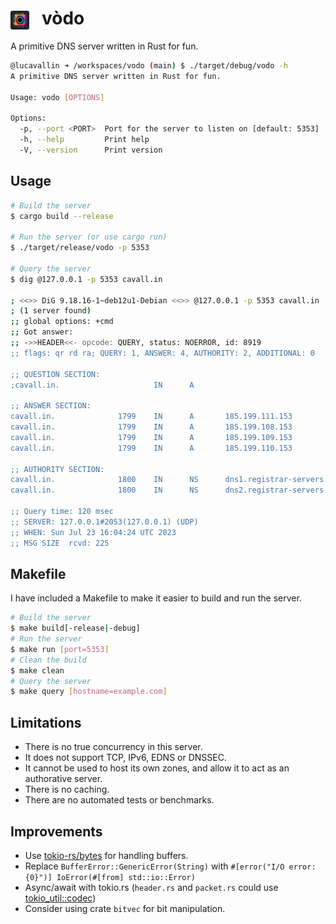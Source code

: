 # <img src="./docs/vodo.png" style="width:30px;padding-right:20px;margin-bottom:-8px;">vòdo

A primitive DNS server written in Rust for fun.

```bash
@lucavallin ➜ /workspaces/vodo (main) $ ./target/debug/vodo -h
A primitive DNS server written in Rust for fun.

Usage: vodo [OPTIONS]

Options:
  -p, --port <PORT>  Port for the server to listen on [default: 5353]
  -h, --help         Print help
  -V, --version      Print version
```

## Usage

```bash
# Build the server
$ cargo build --release

# Run the server (or use cargo run)
$ ./target/release/vodo -p 5353

# Query the server
$ dig @127.0.0.1 -p 5353 cavall.in

; <<>> DiG 9.18.16-1~deb12u1-Debian <<>> @127.0.0.1 -p 5353 cavall.in
; (1 server found)
;; global options: +cmd
;; Got answer:
;; ->>HEADER<<- opcode: QUERY, status: NOERROR, id: 8919
;; flags: qr rd ra; QUERY: 1, ANSWER: 4, AUTHORITY: 2, ADDITIONAL: 0

;; QUESTION SECTION:
;cavall.in.                     IN      A

;; ANSWER SECTION:
cavall.in.              1799    IN      A       185.199.111.153
cavall.in.              1799    IN      A       185.199.108.153
cavall.in.              1799    IN      A       185.199.109.153
cavall.in.              1799    IN      A       185.199.110.153

;; AUTHORITY SECTION:
cavall.in.              1800    IN      NS      dns1.registrar-servers.com.
cavall.in.              1800    IN      NS      dns2.registrar-servers.com.

;; Query time: 120 msec
;; SERVER: 127.0.0.1#2053(127.0.0.1) (UDP)
;; WHEN: Sun Jul 23 16:04:24 UTC 2023
;; MSG SIZE  rcvd: 225

```

## Makefile

I have included a Makefile to make it easier to build and run the server.

```bash
# Build the server
$ make build[-release|-debug]
# Run the server
$ make run [port=5353]
# Clean the build
$ make clean
# Query the server
$ make query [hostname=example.com]
```

## Limitations

- There is no true concurrency in this server.
- It does not support TCP, IPv6, EDNS or DNSSEC.
- It cannot be used to host its own zones, and allow it to act as an authorative server.
- There is no caching.
- There are no automated tests or benchmarks.

## Improvements

- Use [tokio-rs/bytes](https://github.com/tokio-rs/bytes) for handling buffers.
- Replace `BufferError::GenericError(String)` with `#[error("I/O error: {0}")] IoError(#[from] std::io::Error)`
- Async/await with tokio.rs (`header.rs` and `packet.rs` could use [tokio_util::codec](https://docs.rs/tokio-util/latest/tokio_util/codec/index.html))
- Consider using crate `bitvec` for bit manipulation.
